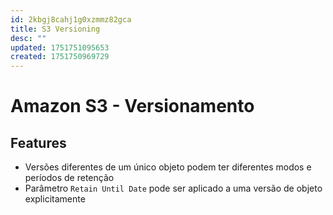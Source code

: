 ```yaml
---
id: 2kbgj8cahj1g0xzmmz82gca
title: S3 Versioning
desc: ""
updated: 1751751095653
created: 1751750969729
---
```


# Amazon S3 - Versionamento

## Features

- Versões diferentes de um único objeto podem ter diferentes modos e períodos de retenção
- Parâmetro `Retain Until Date` pode ser aplicado a uma versão de objeto explicitamente
